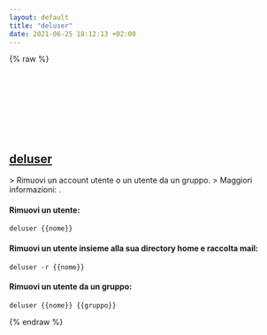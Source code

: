 ```yaml
---
layout: default
title: "deluser"
date: 2021-06-25 18:12:13 +02:00
---
```

{% raw %}
<h2 id="deluser">
  <a href="/it/linux/deluser.html">deluser</a> <a href="#deluser"><svg class="icon">
    <use href="/assets/images/unicode_sprite.svg#link" />
  </svg></a>
</h2>
> Rimuovi un account utente o un utente da un gruppo.
> Maggiori informazioni: <https://manpages.debian.org/latest/adduser/deluser.html>.

#### Rimuovi un utente:
```shell
deluser {{nome}}
```
#### Rimuovi un utente insieme alla sua directory home e raccolta mail:
```shell
deluser -r {{nome}}
```
#### Rimuovi un utente da un gruppo:
```shell
deluser {{nome}} {{gruppo}}
```
{% endraw %}
